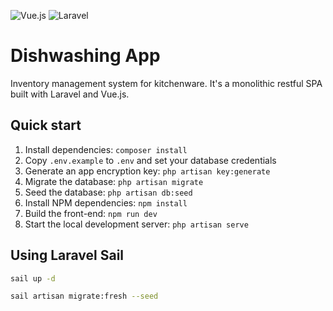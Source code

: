 ![Vue.js](https://img.shields.io/badge/vuejs-%2335495e.svg?style=for-the-badge&logo=vuedotjs&logoColor=%234FC08D)
![Laravel](https://img.shields.io/badge/laravel-%23FF2D20.svg?style=for-the-badge&logo=laravel&logoColor=white)

# Dishwashing App
Inventory management system for kitchenware. It's a monolithic restful SPA built with Laravel and Vue.js.

## Quick start
1. Install dependencies: `composer install`
2. Copy `.env.example` to `.env` and set your database credentials
3. Generate an app encryption key: `php artisan key:generate`
4. Migrate the database: `php artisan migrate`
5. Seed the database: `php artisan db:seed`
6. Install NPM dependencies: `npm install`
7. Build the front-end: `npm run dev`
8. Start the local development server: `php artisan serve`

## Using Laravel Sail
```bash
sail up -d
```

```bash
sail artisan migrate:fresh --seed
```
